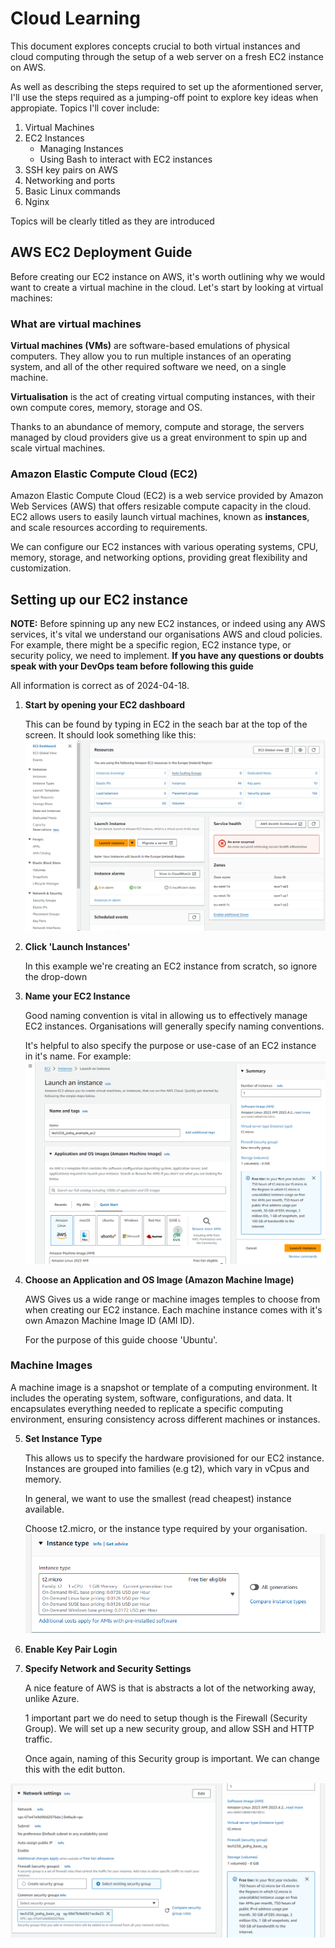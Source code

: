 # Cloud Learning
This document explores concepts crucial to both virtual instances and cloud computing through the setup of a web server on a fresh EC2 instance on AWS. 

As well as describing the steps required to set up the aformentioned server, I'll use the steps required as a jumping-off point to explore key ideas when appropiate. Topics I'll cover include:
1) Virtual Machines
2) EC2 Instances
    - Managing Instances 
    - Using Bash to interact with EC2 instances
3) SSH key pairs on AWS
4) Networking and ports  
5) Basic Linux commands
6) Nginx

Topics will be clearly titled as they are introduced

## AWS EC2 Deployment Guide
Before creating our EC2 instance on AWS, it's worth outlining why we would want to create a virtual machine in the cloud. Let's start by looking at virtual machines:

### What are virtual machines
**Virtual machines (VMs)** are software-based emulations of physical computers. They allow you to run multiple instances of an operating system, and all of the other required software we need, on a single machine. 

**Virtualisation** is the act of creating virtual computing instances, with their own compute cores, memory, storage and OS.  

Thanks to an abundance of memory, compute and storage, the servers managed by cloud providers give us a great environment to spin up and scale virtual machines. 

### Amazon Elastic Compute Cloud (EC2)
Amazon Elastic Compute Cloud (EC2) is a web service provided by Amazon Web Services (AWS) that offers resizable compute capacity in the cloud. EC2 allows users to easily launch virtual machines, known as **instances**, and scale resources according to requirements. 

We can configure our EC2 instances with various operating systems, CPU, memory, storage, and networking options, providing great flexibility and customization.

## Setting up our EC2 instance

**NOTE:** Before spinning up any new EC2 instances, or indeed using any AWS services, it's vital we understand our organisations AWS and cloud policies. For example, there might be a specific region, EC2 instance type, or security policy, we need to implement. **If you have any questions or doubts speak with your DevOps team before following this guide**

All information is correct as of 2024-04-18.

1) **Start by opening your EC2 dashboard**

    This can be found by typing in EC2 in the seach bar at the top of the screen. It should look something like this:
    ![EC2 Dashboard](images/screenshot_1.png)

2) **Click 'Launch Instances'**

    In this example we're creating an EC2 instance from scratch, so ignore the drop-down

3) **Name your EC2 Instance**

    Good naming convention is vital in allowing us to effectively manage EC2 instances. Organisations will generally specify naming conventions. 

    It's helpful to also specify the purpose or use-case of an EC2 instance in it's name. For example:
     ![EC2 Name example](images/screenshot_2.png)

4) **Choose an Application and OS Image (Amazon Machine Image)**

    AWS Gives us a wide range or machine images temples to choose from when creating our EC2 instance. Each machine instance comes with it's own Amazon Machine Image ID (AMI ID). 

    For the purpose of this guide choose 'Ubuntu'.

### Machine Images
A machine image is a snapshot or template of a computing environment. It includes the operating system, software, configurations, and data. It encapsulates everything needed to replicate a specific computing environment, ensuring consistency across different machines or instances. 

5) **Set Instance Type**

    This allows us to specify the hardware provisioned for our EC2 instance. Instances are grouped into families (e.g t2), which vary in vCpus and memory.  

    In general, we want to use the smallest (read cheapest) instance available. 

    Choose t2.micro, or the instance type required by your organisation.
![EC2 Instance Type t2.micro](images/screenshot_3.png)

6) **Enable Key Pair Login**


7) **Specify Network and Security Settings**

    A nice feature of AWS is that is abstracts a lot of the networking away, unlike Azure. 

	1 important part we do need to setup though is the Firewall (Security Group). We 	will set up a new security group, and allow SSH and HTTP traffic. 

	Once again, naming of this Security group is important. We can change this with the edit button.

![EC2 Network Settings](images/screenshot_4.png)
